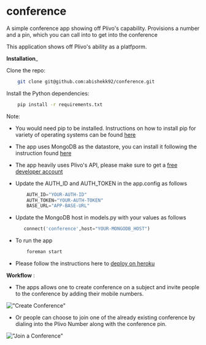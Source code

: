 conference
==========

A simple conference app showing off Plivo's capability. Provisions a number and a pin, which you can call into to get into the conference

This application shows off Plivo's ability as a platfporm.

__Installation___


Clone the repo:

```bash
    git clone git@github.com:abishekk92/conference.git
```

Install the Python dependencies:

```bash
    pip install -r requirements.txt
```
Note: 

  - You would need pip to be installed. Instructions on how to install pip for variety of operating systems can be found [here](http://www.pip-installer.org/en/latest/installing.html)

  - The app uses MongoDB as the datastore, you can install it following the instruction found [here](http://docs.mongodb.org/manual/installation/)
  
  - The app heavily uses Plivo's API, please make sure to get a [free developer account](http://plivo.com/)
  
  - Update the AUTH_ID and AUTH_TOKEN in the app.config as follows 
  
    ```python
        AUTH_ID="YOUR-AUTH-ID"
        AUTH_TOKEN="YOUR-AUTH-TOKEN"
        BASE_URL="APP-BASE-URL"
    ```
    
  - Update the MongoDB host in models.py with your values as follows
     
     ```python
        connect('conference',host="YOUR-MONGODB_HOST")
     ```
     
  - To run the app
    
    ```bash
        foreman start
    ```
  - Please follow the instructions here to [deploy on heroku]( https://devcenter.heroku.com/articles/python)

__Workflow__ : 
   
   - The apps allows one to create conference on a subject and invite people to the conference by adding their mobile numbers.

   !["Create Conference"](https://raw.github.com/abishekk92/conference/master/screenshots/Screenshot%20from%202013-06-15%2023:12:23.png)
 
   - Or people can choose to join one of the already existing conference by dialing into the Plivo Number along with the conference pin.
   
   !["Join a Conference"](https://raw.github.com/abishekk92/conference/master/screenshots/Screenshot%20from%202013-06-15%2023:15:13.png)
   

   
